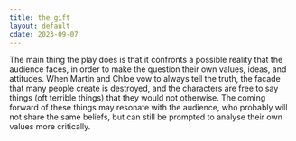 ```yaml
---
title: the gift
layout: default
cdate: 2023-09-07
---
```


The main thing the play does is that it confronts a possible reality that the audience faces, in order to make the question their own values, ideas, and attitudes. When Martin and Chloe vow to always tell the truth, the facade that many people create is destroyed, and the characters are free to say things (oft terrible things) that they would not otherwise. The coming forward of these things may resonate with the audience, who probably will not share the same beliefs, but can still be prompted to analyse their own values more critically.
